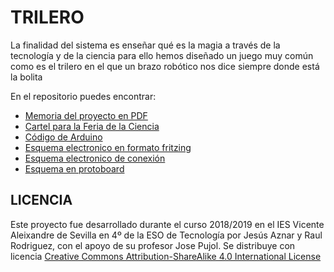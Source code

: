 # TRILERO
La finalidad del sistema es enseñar qué es la magia a través de la tecnología y de la ciencia para ello hemos diseñado un juego muy común como es el trilero en el que un brazo robótico nos dice siempre donde está la bolita

En el repositorio puedes encontrar:
- [Memoria del proyecto en PDF](https://github.com/Josepujol/ProyectosEstudiantes/blob/master/Trilero/MEMORIATRILEROS.pdf)
- [Cartel para la Feria de la Ciencia](https://github.com/Josepujol/ProyectosEstudiantes/blob/master/Trilero/CartelTrilero.pdf)
- [Código de Arduino](https://github.com/Josepujol/ProyectosEstudiantes/blob/master/Trilero/CodigoTrilero.ino)
- [Esquema electronico en formato fritzing](https://github.com/Josepujol/ProyectosEstudiantes/blob/master/Trilero/EsquemaTrilero.fzz)
- [Esquema electronico de conexión](https://github.com/Josepujol/ProyectosEstudiantes/blob/master/Trilero/EsquemaTrilero_esquema%CC%81tico.png)
- [Esquema en protoboard](https://github.com/Josepujol/ProyectosEstudiantes/blob/master/Trilero/EsquemaTrilero_bb.png)

## LICENCIA
Este proyecto fue desarrollado durante el curso 2018/2019 en el IES Vicente Aleixandre de Sevilla en 4º de la ESO de Tecnología por Jesús Aznar y Raul Rodriguez, con el apoyo de su profesor Jose Pujol. Se distribuye con licencia [Creative Commons Attribution-ShareAlike 4.0 International License](http://creativecommons.org/licenses/by-sa/4.0/)
